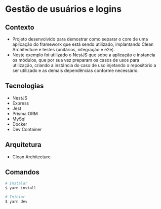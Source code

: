 
# Gestão de usuários e logins

## Contexto
- Projeto desenvolvido para demostrar como separar o core de uma aplicação do framework que está sendo utilizado, implantando Clean Architecture e testes (unitários, integração e e2e).
- Neste exemplo foi utilizado o NestJS que  sobe a aplicação e instancia os módulos, que por sua vez preparam os casos de usos para utilização, criando a instância do caso de uso injetando o repositório a ser utilizado e as demais dependências conforme necessário.

## Tecnologias
- NestJS
- Express
- Jest
- Prisma ORM
- MySql
- Docker
- Dev Container


## Arquitetura
- Clean Architecture

## Comandos
```bash
# Instalar
$ yarn install

# Iniciar
$ yarn dev
```

